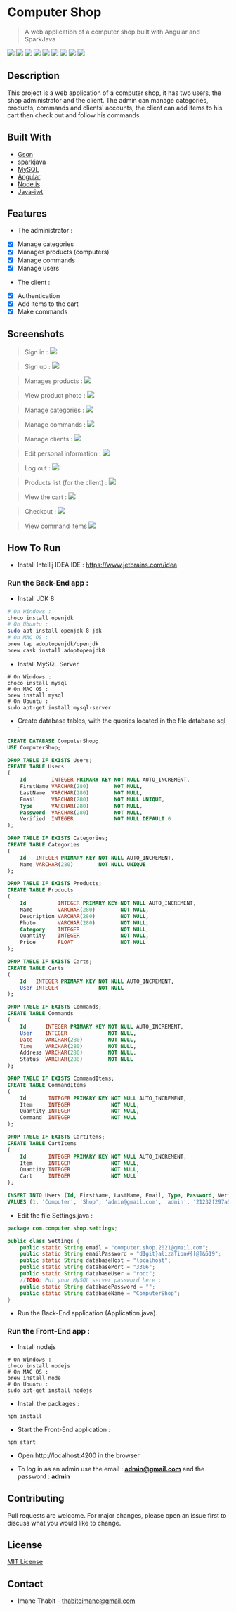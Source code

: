 # Computer Shop
> A web application of a computer shop built with Angular and SparkJava

![](https://img.shields.io/badge/license-MIT-blue)
![](https://img.shields.io/badge/version-1.0.0-brown)
![](https://img.shields.io/badge/gson-2.8.6-yellow)
![](https://img.shields.io/badge/sparkjava-2.9.0-purple)
![](https://img.shields.io/badge/mysql_connector_java-8.0.11.2-red)
![](https://img.shields.io/badge/java_jwt-3.10.3-orange)
![](https://img.shields.io/badge/javax.mail-1.6.2-blue)
![](https://img.shields.io/badge/angular-9.0.6-red)
![](https://img.shields.io/badge/nodejs-10.13.0-green)

## Description
This project is a web application of a computer shop, it has two users, the shop administrator and the client.
The admin can manage categories, products, commands and clients' accounts, the client can add items to his cart then check out and follow his commands.

## Built With
* [Gson](https://github.com/google/gson)
* [sparkjava](https://github.com/perwendel/spark)
* [MySQL](https://www.mysql.com)
* [Angular](https://angular.io)
* [Node.js](https://nodejs.org/en)
* [Java-jwt](https://github.com/auth0/java-jwt)

## Features
+ The administrator :
* [x] Manage categories
* [x] Manages products (computers)
* [x] Manage commands
* [x] Manage users
+ The client :
* [x] Authentication
* [x] Add items to the cart
* [x] Make commands

## Screenshots

>Sign in :
![](screenshots/screenshot1.png)

>Sign up :
![](screenshots/screenshot2.png)

>Manages products :
![](screenshots/screenshot3.png)

>View product photo :
![](screenshots/screenshot4.png)

>Manage categories :
![](screenshots/screenshot5.png)

>Manage commands :
![](screenshots/screenshot6.png)

>Manage clients :
![](screenshots/screenshot7.png)

>Edit personal information :
![](screenshots/screenshot8.png)

>Log out :
![](screenshots/screenshot9.png)

>Products list (for the client) :
![](screenshots/screenshot10.png)

>View the cart :
![](screenshots/screenshot11.png)

>Checkout :
![](screenshots/screenshot12.png)

>View command items
![](screenshots/screenshot13.png)

## How To Run
+ Install Intellij IDEA IDE : https://www.jetbrains.com/idea
### Run the Back-End app :
+ Install JDK 8
```bash
# On Windows :
choco install openjdk
# On Ubuntu :
sudo apt install openjdk-8-jdk
# On MAC OS :
brew tap adoptopenjdk/openjdk
brew cask install adoptopenjdk8
```

+ Install MySQL Server
```shell
# On Windows :
choco install mysql
# On MAC OS :
brew install mysql
# On Ubuntu :
sudo apt-get install mysql-server
```

+ Create database tables, with the queries located in the file database.sql :
```sql
CREATE DATABASE ComputerShop;
USE ComputerShop;

DROP TABLE IF EXISTS Users;
CREATE TABLE Users
(
    Id        INTEGER PRIMARY KEY NOT NULL AUTO_INCREMENT,
    FirstName VARCHAR(280)        NOT NULL,
    LastName  VARCHAR(280)        NOT NULL,
    Email     VARCHAR(280)        NOT NULL UNIQUE,
    Type      VARCHAR(280)        NOT NULL,
    Password  VARCHAR(280)        NOT NULL,
    Verified  INTEGER             NOT NULL DEFAULT 0
);

DROP TABLE IF EXISTS Categories;
CREATE TABLE Categories
(
    Id   INTEGER PRIMARY KEY NOT NULL AUTO_INCREMENT,
    Name VARCHAR(280)        NOT NULL UNIQUE
);

DROP TABLE IF EXISTS Products;
CREATE TABLE Products
(
    Id          INTEGER PRIMARY KEY NOT NULL AUTO_INCREMENT,
    Name        VARCHAR(280)        NOT NULL,
    Description VARCHAR(280)        NOT NULL,
    Photo       VARCHAR(280)        NOT NULL,
    Category    INTEGER             NOT NULL,
    Quantity    INTEGER             NOT NULL,
    Price       FLOAT               NOT NULL
);

DROP TABLE IF EXISTS Carts;
CREATE TABLE Carts
(
    Id   INTEGER PRIMARY KEY NOT NULL AUTO_INCREMENT,
    User INTEGER             NOT NULL
);

DROP TABLE IF EXISTS Commands;
CREATE TABLE Commands
(
    Id      INTEGER PRIMARY KEY NOT NULL AUTO_INCREMENT,
    User    INTEGER             NOT NULL,
    Date    VARCHAR(280)        NOT NULL,
    Time    VARCHAR(280)        NOT NULL,
    Address VARCHAR(280)        NOT NULL,
    Status  VARCHAR(280)        NOT NULL
);

DROP TABLE IF EXISTS CommandItems;
CREATE TABLE CommandItems
(
    Id       INTEGER PRIMARY KEY NOT NULL AUTO_INCREMENT,
    Item     INTEGER             NOT NULL,
    Quantity INTEGER             NOT NULL,
    Command  INTEGER             NOT NULL
);

DROP TABLE IF EXISTS CartItems;
CREATE TABLE CartItems
(
    Id       INTEGER PRIMARY KEY NOT NULL AUTO_INCREMENT,
    Item     INTEGER             NOT NULL,
    Quantity INTEGER             NOT NULL,
    Cart     INTEGER             NOT NULL
);

INSERT INTO Users (Id, FirstName, LastName, Email, Type, Password, Verified)
VALUES (1, 'Computer', 'Shop', 'admin@gmail.com', 'admin', '21232f297a57a5a743894a0e4a801fc3', 1);
```

+ Edit the file Settings.java :
```java
package com.computer.shop.settings;

public class Settings {
    public static String email = "computer.shop.2021@gmail.com";
    public static String emailPassword = "dIgit}alizaTion#{[@]&519";
    public static String databaseHost = "localhost";
    public static String databasePort = "3306";
    public static String databaseUser = "root";
    //TODO: Put your MySQL server password here :
    public static String databasePassword = "";
    public static String databaseName = "ComputerShop";
}
```
+ Run the Back-End application (Application.java).
### Run the Front-End app :
+ Install nodejs
```shell
# On Windows :
choco install nodejs
# On MAC OS :
brew install node
# On Ubuntu :
sudo apt-get install nodejs
```
+ Install the packages :
```shell
npm install
```
+ Start the Front-End application :
```shell
npm start
```
+ Open http://localhost:4200 in the browser
  
+ To log in as an admin use the email : **admin@gmail.com** and the password : **admin**

## Contributing

Pull requests are welcome. For major changes, please open an issue first to discuss what you would like to change.

## License
[MIT License](https://choosealicense.com/licenses/mit/)


## Contact
- Imane Thabit - thabiteimane@gmail.com

